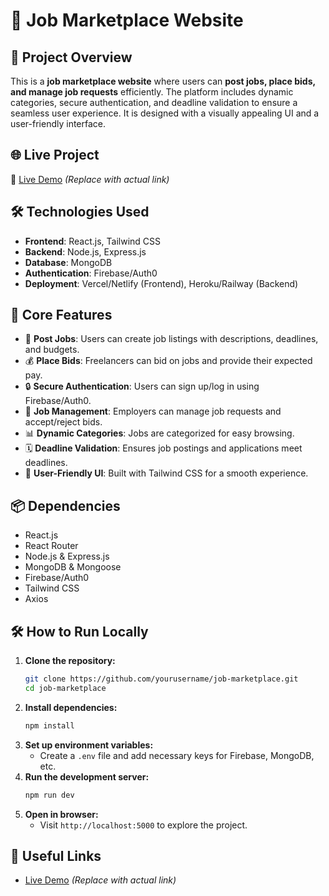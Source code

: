 # 🏢 Job Marketplace Website

## 📌 Project Overview
This is a **job marketplace website** where users can **post jobs, place bids, and manage job requests** efficiently. The platform includes dynamic categories, secure authentication, and deadline validation to ensure a seamless user experience. It is designed with a visually appealing UI and a user-friendly interface.

## 🌐 Live Project
🔗 [Live Demo](#) *(Replace with actual link)*

## 🛠️ Technologies Used
- **Frontend**: React.js, Tailwind CSS
- **Backend**: Node.js, Express.js
- **Database**: MongoDB
- **Authentication**: Firebase/Auth0
- **Deployment**: Vercel/Netlify (Frontend), Heroku/Railway (Backend)

## 🚀 Core Features
- 📝 **Post Jobs**: Users can create job listings with descriptions, deadlines, and budgets.
- 💰 **Place Bids**: Freelancers can bid on jobs and provide their expected pay.
- 🔒 **Secure Authentication**: Users can sign up/log in using Firebase/Auth0.
- 📂 **Job Management**: Employers can manage job requests and accept/reject bids.
- 📊 **Dynamic Categories**: Jobs are categorized for easy browsing.
- 🗓️ **Deadline Validation**: Ensures job postings and applications meet deadlines.
- 🎨 **User-Friendly UI**: Built with Tailwind CSS for a smooth experience.

## 📦 Dependencies
- React.js
- React Router
- Node.js & Express.js
- MongoDB & Mongoose
- Firebase/Auth0
- Tailwind CSS
- Axios

## 🛠️ How to Run Locally
1. **Clone the repository:**
   ```sh
   git clone https://github.com/yourusername/job-marketplace.git
   cd job-marketplace
   ```
2. **Install dependencies:**
   ```sh
   npm install
   ```
3. **Set up environment variables:**
   - Create a `.env` file and add necessary keys for Firebase, MongoDB, etc.
4. **Run the development server:**
   ```sh
   npm run dev
   ```
5. **Open in browser:**
   - Visit `http://localhost:5000` to explore the project.

## 🔗 Useful Links
- [Live Demo](#) *(Replace with actual link)*



